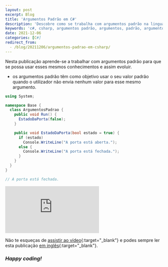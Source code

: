```yaml
---
layout: post
excerpt: Blog
title: 'Argumentos Padrão em C#'
description: 'Descobre como se trabalha com argumentos padrão na linguagem de programação C#. Obtém respostas às tuas dúvidas com a teoria e os exemplos apresentados.'
keywords: 'c#, csharp, argumentos padrão, argumentos, padrão, argumento, publicação'
date: 2021-12-06
categories: [C#]
redirect_from:
  - /blog/20211206/argumentos-padrao-em-csharp/
---
```


Nesta publicação aprende-se a trabalhar com argumentos padrão para que se possa usar esses mesmos conhecimentos e assim evoluir.

- os argumentos padrão têm como objetivo usar o seu valor padrão quando o utilizador não envia nenhum valor para esse mesmo argumento.

```csharp
using System;

namespace Base {
  class ArgumentosPadrao {
    public void Run() {
      EstadoDaPorta(false);
    }

    public void EstadoDaPorta(bool estado = true) {
      if (estado)
        Console.WriteLine("A porta está aberta.");
      else {
        Console.WriteLine("A porta está fechada.");
      }
    }
  }
}

// A porta está fechada.
```

<div class="video-container">
  <iframe src="https://www.youtube.com/embed/9Dv8IR1Hy5U" frameborder="0" allowfullscreen></iframe>
</div>

Não te esqueças de [assistir ao vídeo](https://youtu.be/9Dv8IR1Hy5U){:target="\_blank"} e podes sempre ler esta publicação [em inglês](https://nelsonsilvadev.com/blog/default-arguments-in-csharp/){:target="\_blank"}.

### _Happy coding!_
